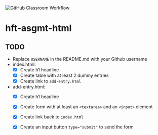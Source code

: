 ![GitHub Classroom Workflow](https://github.com/hft-stuttgart-ipr/hft-asgmt-html-x9DroiD9x/workflows/GitHub%20Classroom%20Workflow/badge.svg)

# hft-asgmt-html

## TODO
- Replace `USERNAME` in the README.md with your Github username
- index.html:
  - [x] Create h1 headline
  - [x] Create table with at least 2 dummy entries
  - [x] Create link to `add-entry.html`
- add-entry.html:
  - [x] Create h1 headline
  - [x] Create form with at least an `<textarea>` and an `<input>` element
  - [x] Create link back to `index.html`
  - [x] Create an input button `type="submit"` to send the form

